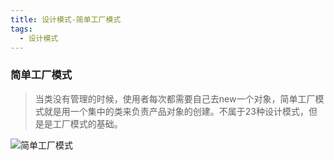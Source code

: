 ```yaml
---
title: 设计模式-简单工厂模式
tags:
  - 设计模式
---
```


### 简单工厂模式

>   当类没有管理的时候，使用者每次都需要自己去new一个对象，简单工厂模式就是用一个集中的类来负责产品对象的创建。不属于23种设计模式，但是是工厂模式的基础。

![简单工厂模式](http://image.tupelo.top/%E7%AE%80%E5%8D%95%E5%B7%A5%E5%8E%82%E6%A8%A1%E5%BC%8F.jpg)

